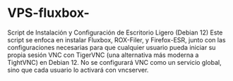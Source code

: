 # VPS-fluxbox-
Script de Instalación y Configuración de Escritorio Ligero (Debian 12)
Este script se enfoca en instalar Fluxbox, ROX-Filer, y Firefox-ESR, junto con las configuraciones necesarias para que cualquier usuario pueda iniciar su propia sesión VNC con TigerVNC (una alternativa más moderna a TightVNC) en Debian 12. No se configurará VNC como un servicio global, sino que cada usuario lo activará con vncserver.
